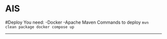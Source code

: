 # AIS
#Deploy
You need:
-Docker
-Apache Maven
Commands to deploy
`mvn clean package
docker compose up`
****
